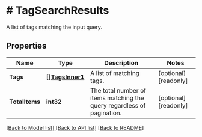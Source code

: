 # # TagSearchResults
A list of tags matching the input query.

## Properties 


Name | Type | Description | Notes
------------ | ------------- | ------------- | -------------
**Tags**| [**[]TagsInner1**](TagsInner1.md) | A list of matching tags.  | [optional] [readonly]
**TotalItems**| **int32** | The total number of items matching the query regardless of pagination.  | [optional] [readonly]


[[Back to Model list]](../../README.md#models) [[Back to API list]](../../README.md#endpoints) [[Back to README]](../../README.md)

